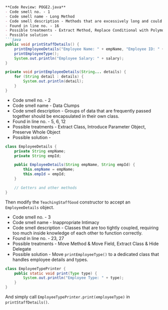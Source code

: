 ```markdown
**Code Review: POGE2.java**
- Code smell no. - 1
- Code smell name - Long Method
- Code smell description - Methods that are excessively long and could be broken down into smaller, more manageable methods.
- Found in line no. - 16
- Possible treatments - Extract Method, Replace Conditional with Polymorphism, Introduce Null Object
- Possible solution - 
```java
public void printStaffDetails() {
    printEmployeeDetails("Employee Name: " + empName, "Employee ID: " + empId);
    printEmployeeType();
    System.out.println("Employee Salary: " + salary);
}

private void printEmployeeDetails(String... details) {
    for (String detail : details) {
        System.out.println(detail);
    }
}
```

- Code smell no. - 2
- Code smell name - Data Clumps
- Code smell description - Groups of data that are frequently passed together should be encapsulated in their own class.
- Found in line no. - 5, 6, 12
- Possible treatments - Extract Class, Introduce Parameter Object, Preserve Whole Object
- Possible solution -
```java
class EmployeeDetails {
    private String empName;
    private String empId;

    public EmployeeDetails(String empName, String empId) {
        this.empName = empName;
        this.empId = empId;
    }

    // Getters and other methods
}
```
Then modify the `TeachingStaffGood` constructor to accept an `EmployeeDetails` object.

- Code smell no. - 3
- Code smell name - Inappropriate Intimacy
- Code smell description - Classes that are too tightly coupled, requiring too much inside knowledge of each other to function correctly.
- Found in line no. - 23, 27
- Possible treatments - Move Method & Move Field, Extract Class & Hide Delegate
- Possible solution - Move `printEmployeeType()` to a dedicated class that handles employee details and types.
```java
class EmployeeTypePrinter {
    public static void print(Type type) {
        System.out.println("Employee Type: " + type);
    }
}
```
And simply call `EmployeeTypePrinter.print(employeeType)` in `printStaffDetails()`.
```